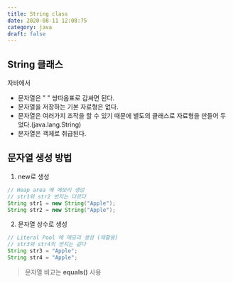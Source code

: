 ```yaml
---
title: String class
date: 2020-08-11 12:08:75
category: java
draft: false
---
```


## String 클래스

자바에서   
- 문자열은 " " 쌍따옴표로 감싸면 된다.
- 문자열을 저장하는 기본 자료형은 없다.
- 문자열은 여러가지 조작을 할 수 있기 때문에 별도의 클래스로 자료형을 만들어 두었다.(java.lang.String)
- 문자열은 객체로 취급된다.

## 문자열 생성 방법

1. new로 생성

```java
// Heap area 에 메모리 생성
// str1와 str2 번지는 다르다
String str1 = new String("Apple");
String str2 = new String("Apple");
```

2. 문자열 상수로 생성

```java
// Literal Pool 에 메모리 생성 (재활용)
// str3와 str4의 번지는 같다 
String str3 = "Apple";
String str4 = "Apple";
```

> 문자열 비교는 **equals()** 사용